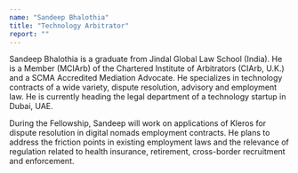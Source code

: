 ```yaml
---
name: "Sandeep Bhalothia"
title: "Technology Arbitrator"
report: ""
---
```


Sandeep Bhalothia is a graduate from Jindal Global Law School (India). He is a Member (MCIArb) of the Chartered Institute of Arbitrators (CIArb, U.K.) and a SCMA Accredited Mediation Advocate. He specializes in technology contracts of a wide variety, dispute resolution, advisory and employment law. He is currently heading the legal department of a technology startup in Dubai, UAE.

During the Fellowship, Sandeep will work on applications of Kleros for dispute resolution in digital nomads employment contracts. He plans to address the friction points in existing employment laws and the relevance of regulation related to health insurance, retirement, cross-border recruitment and enforcement.
